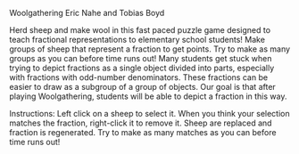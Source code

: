 Woolgathering
Eric Nahe and Tobias Boyd

Herd sheep and make wool in this fast paced puzzle game designed to teach fractional representations to elementary school students! Make groups of sheep that represent a fraction to get points. Try to make as many groups as you can before time runs out!
Many students get stuck when trying to depict fractions as a single object divided into parts, especially with fractions with odd-number denominators. These fractions can be easier to draw as a subgroup of a group of objects. Our goal is that after playing Woolgathering, students will be able to depict a fraction in this way.

Instructions:
Left click on a sheep to select it. 
When you think your selection matches the fraction, right-click it to remove it.
Sheep are replaced and fraction is regenerated.
Try to make as many matches as you can before time runs out!